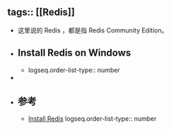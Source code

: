 tags:: [[Redis]]
---

- 这里说的 Redis ，都是指 Redis Community Edition。
- ## Install Redis on Windows
	- logseq.order-list-type:: number
-
- ## 参考
	- [Install Redis](https://redis.io/docs/latest/operate/oss_and_stack/install/install-redis/)
	  logseq.order-list-type:: number